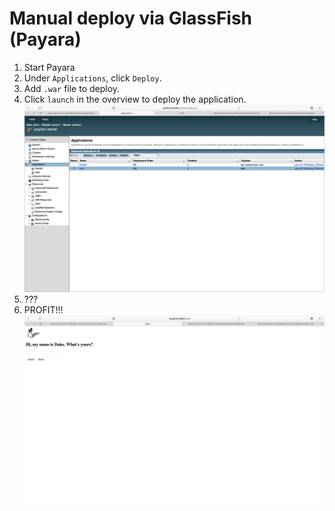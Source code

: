 # Manual deploy via GlassFish (Payara)

1. Start Payara
2. Under `Applications`, click `Deploy`.
3. Add `.war` file to deploy.
4. Click `launch` in the overview to deploy the application.  
![image](/images/payara_deploy.png)
5. ???
6. PROFIT!!!  
![image](/images/deployed_app.png)
